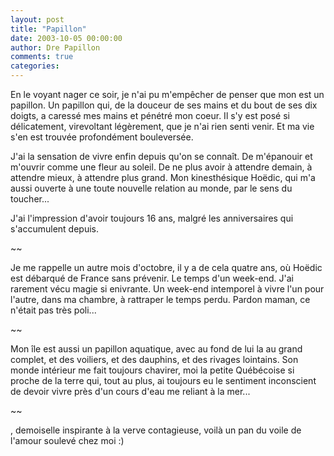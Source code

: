 ```yaml
---
layout: post
title: "Papillon"
date: 2003-10-05 00:00:00
author: Dre Papillon
comments: true
categories: 
---
```



En le voyant nager ce soir, je n'ai pu m'empêcher de penser que mon  est un papillon.  Un papillon qui, de la douceur de ses mains et du bout de ses dix doigts, a caressé mes mains et pénétré mon coeur.  Il s'y est posé si délicatement, virevoltant légèrement, que je n'ai rien senti venir.  Et ma vie s'en est trouvée profondément bouleversée.

J'ai la sensation de vivre enfin depuis qu'on se connaît.  De m'épanouir et m'ouvrir comme une fleur au soleil.  De ne plus avoir à attendre demain, à attendre mieux, à attendre plus grand.  Mon kinesthésique Hoëdic, qui m'a aussi ouverte à une toute nouvelle relation au monde, par le sens du toucher...

J'ai l'impression d'avoir toujours 16 ans, malgré les anniversaires qui s'accumulent depuis.

~~

Je me rappelle un autre mois d'octobre, il y a de cela quatre ans, où Hoëdic est débarqué de France sans prévenir.  Le temps d'un week-end.  J'ai rarement vécu magie si enivrante.  Un week-end intemporel à vivre l'un pour l'autre, dans ma chambre, à rattraper le temps perdu.  Pardon maman, ce n'était pas très poli...

~~

Mon île est aussi un papillon aquatique, avec au fond de lui la  au grand complet, et des voiliers, et des dauphins, et des rivages lointains.  Son monde intérieur me fait toujours chavirer, moi la petite Québécoise si proche de la terre qui, tout au plus, ai toujours eu le sentiment inconscient de devoir vivre près d'un cours d'eau me reliant à la mer...

~~

, demoiselle inspirante à la verve contagieuse, voilà un pan du voile de l'amour soulevé chez moi :)
